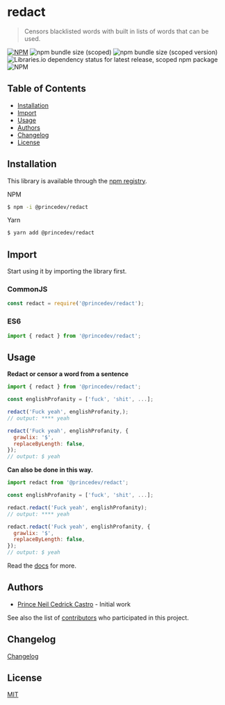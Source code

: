 # redact
> Censors blacklisted words with built in lists of words that can be used.

[![NPM](https://img.shields.io/npm/v/@princedev/redact.svg)](https://www.npmjs.com/package/@princedev/redact)
![npm bundle size (scoped)](https://img.shields.io/bundlephobia/min/@princedev/redact)
![npm bundle size (scoped version)](https://img.shields.io/bundlephobia/minzip/@princedev/redact)
![Libraries.io dependency status for latest release, scoped npm package](https://img.shields.io/librariesio/release/npm/@princedev/redact)
![NPM](https://img.shields.io/npm/l/@princedev/redact)

## Table of Contents
 - [Installation](#installation)
 - [Import](#import)
 - [Usage](#usage)
 - [Authors](#authors)
 - [Changelog](#changelog)
 - [License](#license)

 <!-- toc -->

## Installation

This library is available through the [npm registry](https://www.npmjs.com/).

NPM
```bash
$ npm -i @princedev/redact
```

Yarn
```bash
$ yarn add @princedev/redact
```

## Import

Start using it by importing the library first.

### CommonJS
```javascript
const redact = require('@princedev/redact');
```

### ES6
```javascript
import { redact } from '@princedev/redact';
```

## Usage

**Redact or censor a word from a sentence**
```javascript
import { redact } from '@princedev/redact';

const englishProfanity = ['fuck', 'shit', ...];

redact('Fuck yeah', englishProfanity,);
// output: **** yeah

redact('Fuck yeah', englishProfanity, {
  grawlix: '$',
  replaceByLength: false,
});
// output: $ yeah
```

**Can also be done in this way.**
```javascript
import redact from '@princedev/redact';

const englishProfanity = ['fuck', 'shit', ...];

redact.redact('Fuck yeah', englishProfanity);
// output: **** yeah

redact.redact('Fuck yeah', englishProfanity, {
  grawlix: '$',
  replaceByLength: false,
});
// output: $ yeah
```

Read the [docs](https://git-ced.github.io/redact-docs/) for more.

## Authors

- [Prince Neil Cedrick Castro](https://github.com/git-ced/) - Initial work

See also the list of [contributors](https://github.com/git-ced/redact/contributors) who participated in this project.

## Changelog

[Changelog](https://github.com/git-ced/redact/releases)

## License

  [MIT](LICENSE)